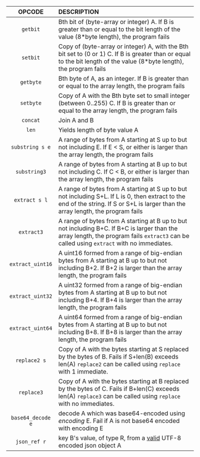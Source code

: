 |      OPCODE       | DESCRIPTION                                                                                                                                                                               |
|:-----------------:|:------------------------------------------------------------------------------------------------------------------------------------------------------------------------------------------|
|     `getbit`      | Bth bit of (byte-array or integer) A. If B is greater than or equal to the bit length of the value (8*byte length), the program fails                                                     |
|     `setbit`      | Copy of (byte-array or integer) A, with the Bth bit set to (0 or 1) C. If B is greater than or equal to the bit length of the value (8*byte length), the program fails                    |
|     `getbyte`     | Bth byte of A, as an integer. If B is greater than or equal to the array length, the program fails                                                                                        |
|     `setbyte`     | Copy of A with the Bth byte set to small integer (between 0..255) C. If B is greater than or equal to the array length, the program fails                                                 |
|     `concat`      | Join A and B                                                                                                                                                                              |
|       `len`       | Yields length of byte value A                                                                                                                                                             |
|  `substring s e`  | A range of bytes from A starting at S up to but not including E. If E < S, or either is larger than the array length, the program fails                                                   |
|   `substring3`    | A range of bytes from A starting at B up to but not including C. If C < B, or either is larger than the array length, the program fails                                                   |
|   `extract s l`   | A range of bytes from A starting at S up to but not including S+L. If L is 0, then extract to the end of the string. If S or S+L is larger than the array length, the program fails       |
|    `extract3`     | A range of bytes from A starting at B up to but not including B+C. If B+C is larger than the array length, the program fails `extract3` can be called using `extract` with no immediates. |
| `extract_uint16`  | A uint16 formed from a range of big-endian bytes from A starting at B up to but not including B+2. If B+2 is larger than the array length, the program fails                              |
| `extract_uint32`  | A uint32 formed from a range of big-endian bytes from A starting at B up to but not including B+4. If B+4 is larger than the array length, the program fails                              |
| `extract_uint64`  | A uint64 formed from a range of big-endian bytes from A starting at B up to but not including B+8. If B+8 is larger than the array length, the program fails                              |
|   `replace2 s`    | Copy of A with the bytes starting at S replaced by the bytes of B. Fails if S+len(B) exceeds len(A) `replace2` can be called using `replace` with 1 immediate.                            |
|    `replace3`     | Copy of A with the bytes starting at B replaced by the bytes of C. Fails if B+len(C) exceeds len(A) `replace3` can be called using `replace` with no immediates.                          |
| `base64_decode e` | decode A which was base64-encoded using _encoding_ E. Fail if A is not base64 encoded with encoding E                                                                                     |
|   `json_ref r`    | key B's value, of type R, from a [valid](jsonspec.md) UTF-8 encoded json object A                                                                                                         |